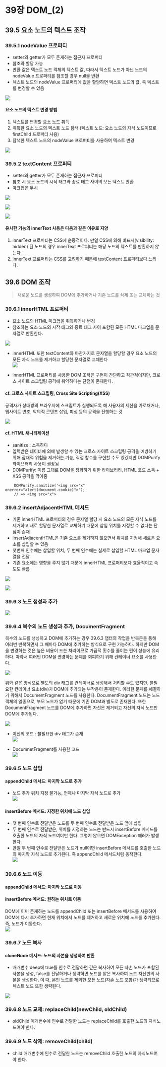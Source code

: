 # 39장 DOM_(2)

## 39.5 요소 노드의 텍스트 조작
### 39.5.1 nodeValue 프로퍼티
- setter와 getter가 모두 존재하는 접근자 프로퍼티
- 참조와 할당 가능
- 반환 값은 텍스트 노드 객체의 텍스트 값, 따라서 텍스트 노드가 아닌 노드의 nodeValue 프로퍼티를 참조할 경우 null을 반환
- 텍스트 노드의 nodeValue 프로퍼티에 값을 할당하면 텍스트 노드의 값, 즉 텍스트를 변경할 수 있음

![](https://velog.velcdn.com/images/chtoqur/post/33da363e-1d11-4ca1-a867-baf39ea3c7d9/image.png)

#### 요소 노드의 텍스트 변경 방법
1. 텍스트를 변경할 요소 노드 취득
2. 취득한 요소 노드의 텍스트 노드 탐색 (텍스트 노드: 요소 노드의 자식 노드이므로 firstChild 프로퍼티 사용)
3. 탐색한 텍스트 노드의 nodeValue 프로퍼티를 사용하여 텍스트 변경

![](https://velog.velcdn.com/images/chtoqur/post/96ba875f-fdce-44be-bba3-e185f3858ade/image.png)

### 39.5.2 textContent 프로퍼티
- setter와 getter가 모두 존재하는 접근자 프로퍼티
- 참조 시 요소 노드의 시작 태그와 종료 태그 사이의 모든 텍스트 반환
- 마크업은 무시

![](https://velog.velcdn.com/images/chtoqur/post/902519cf-4d1b-41eb-99a5-26ffeac12f91/image.png)

![](https://velog.velcdn.com/images/chtoqur/post/04ee1623-e0ba-4c4d-99a8-6ec61e48c3f5/image.png)

![](https://velog.velcdn.com/images/chtoqur/post/23d2246b-8204-4e47-aa68-018d013fb2f1/image.png)

#### 유사한 기능의 innerText 사용은 다음과 같은 이유로 지양
1. innerText 프로퍼티는 CSS에 순종적이다.
만일 CSS에 의해 비표시(visibility: hidden) 된 노드의 경우 innerText 프로퍼티는 해당 노드의 텍스트를 반환하지 않는다.
2. innerText 프로퍼티는 CSS를 고려하기 때문에 textContent 프로퍼티보다 느리다.

## 39.6 DOM 조작
> 새로운 노드를 생성하여 DOM에 추가하거나 기존 노드를 삭제 또는 교체하는 것

### 39.6.1 innerHTML 프로퍼티
- 요소 노드의 HTML 마크업을 취득하거나 변경
- 참조하는 요소 노드의 시작 태그와 종료 태그 사이 포함된 모든 HTML 마크업을 문자열로 반환한다.

![](https://velog.velcdn.com/images/chtoqur/post/58abb722-8c23-403f-acd4-497129c0b34e/image.png)

- innerHTML 또한 textContent와 마찬가지로 문자열을 할당할 경우 요소 노드의 모든 자식 노드를 제거하고 할당한 문자열로 교체한다 <br/>
![](https://velog.velcdn.com/images/chtoqur/post/c5abfbb4-07de-47aa-86f2-4382f9d9727e/image.png)

- innerHTML 프로퍼티를 사용한 DOM 조작은 구현이 간단하고 직관적이지만, 크로스 사이트 스크립팅 공격에 취약하다는 단점이 존재한다. 

#### cf. 크로스 사이트 스크립팅, Cross Site Scripting(XSS)
공격자가 상대방의 브라우저에 스크립트가 실행되도록 해 사용자의 세션을 가로채거나, 웹사이트 변조, 악의적 콘텐츠 삽입, 피싱 등의 공격을 진행하는 것

![](https://velog.velcdn.com/images/chtoqur/post/37751cc3-01a9-4b27-be0d-617b0035004d/image.png)

#### cf. HTML 새니티제이션
- sanitize : 소독하다
- 입력받은 데이터에 의해 발생할 수 있는 크로스 사이트 스크립팅 공격을 예방하기 위해 잠재적 위험을 제거하는 기능, 직접 함수를 구현할 수도 있겠지만 DOMPurify 라이브러리 사용이 권장됨
- DOMPurify: 이름 그대로 DOM을 정화하기 위한 라이브러리, HTML 코드 소독 + XSS 공격을 막아줌

```JS
    DOMPurify.sanitize('<img src="x" onerror="alert(document.cookie)">');
    // => <img src="x">
```

### 39.6.2 insertAdjacentHTML 메서드
- 기존 innerHTML 프로퍼티의 경우 문자열 할당 시 요소 노드의 모든 자식 노드를 제거하고 새로 할당한 문자열로 교체하기 때문에 삽입 위치를 지정할 수 없다는 단점이 존재
- insertAdjacentHTML은 기존 요소를 제거하지 않으면서 위치를 지정해 새로운 요소를 삽입할 수 있음
- 첫번째 인수에는 삽입할 위치, 두 번째 인수에는 실제로 삽입할 HTML 마크업 문자열을 전달
- 기존 요소에는 영향을 주지 않기 때문에 innerHTML 프로퍼티보다 효율적이고 속도도 빠름

![](https://velog.velcdn.com/images/chtoqur/post/1317cff5-77bf-49e3-a668-35b107cf408c/image.png)

![](https://velog.velcdn.com/images/chtoqur/post/c454f7c0-6cc1-49f3-95d0-81d208dab9aa/image.png)

### 39.6.3 노드 생성과 추가
![](https://velog.velcdn.com/images/chtoqur/post/0f376ff6-9562-493d-b25a-c278015233c1/image.png)

### 39.6.4 복수의 노드 생성과 추가, DocumentFragment
복수의 노드를 생성하고 DOM에 추가하는 경우 39.6.3 챕터의 작업을 반복문을 통해 여러번 반복하면서 그 때마다 DOM에 추가하는 방식으로 구현 가능하다. 하지만 DOM을 변경하는 것은 높은 비용이 드는 처리이므로 가급적 횟수를 줄이는 편이 성능에 유리하다. 따라서 여러번 DOM을 변경하는 문제를 회피하기 위해 컨테이너 요소를 사용한다.

![](https://velog.velcdn.com/images/chtoqur/post/4f59ff15-63bb-4e99-9e0e-228180618aea/image.png)

위와 같은 방식으로 별도의 div 태그를 컨테이너로 생성해서 처리할 수도 있지만, 불필요한 컨테이너 요소(div)가 DOM에 추가되는 부작용이 존재한다. 이러한 문제를 해결하기 위해서 DocumentFragment 노드를 사용한다. DocumentFragment 노드는 노드 객체의 일종으로, 부모 노드가 없기 때문에 기존 DOM과 별도로 존재한다. 또한 DocumentFragment 노드를 DOM에 추가하면 자신은 제거되고 자신의 자식 노드만 DOM에 추가된다.

![](https://velog.velcdn.com/images/chtoqur/post/58a42f2b-e9d7-4f86-a888-0e243ca6711a/image.png)

- 이전의 코드 : 불필요한 div 태그가 존재 <br/>
![](https://velog.velcdn.com/images/chtoqur/post/fe45a938-6ce8-471b-81c0-8426d4664c88/image.png)

- DocumnetFragment를 사용한 코드 <br/>
![](https://velog.velcdn.com/images/chtoqur/post/dc579639-df68-45b4-810f-647e765a34f6/image.png)

### 39.6.5 노드 삽입
#### appendChild 메서드: 마지막 노드로 추가
- 노드 추가 위치 지정 불가능, 언제나 마지막 자식 노드로 추가 <br/>
![](https://velog.velcdn.com/images/chtoqur/post/aa6ee2c7-ae79-4ad0-ada2-776b2a724c0e/image.png)

#### insertBefore 메서드: 지정한 위치에 노드 삽입
- 첫 번째 인수로 전달받은 노드를 두 번째 인수로 전달받은 노드 앞에 삽입
- 두 번째 인수로 전달받은, 위치를 지정하는 노드는 반드시 insertBefore 메서드를 호출한 노드의 자식 노드여야만 한다. 그렇지 않으면 DOMException 에러가 발생한다.
- 만일 두 번째 인수로 전달받은 노드가 null이면 insertBefore 메서드를 호출한 노드의 마지막 자식 노드로 추가된다. 즉 appendChild 메서드처럼 동작한다. <br/>
![](https://velog.velcdn.com/images/chtoqur/post/1e19e187-00db-4c95-a03b-d3e27badf504/image.png)

### 39.6.6 노드 이동
#### appendChild 메서드: 마지막 노드로 이동
#### insertBefore 메서드: 원하는 위치로 이동
DOM에 이미 존재하는 노드를 appendChild 또는 insertBefore 메서드를 사용하여 DOM에 다시 추가하면 현재 위치에서 노드를 제거하고 새로운 위치에 노드를 추가한다. 즉, 노드가 이동한다. <br/>
![](https://velog.velcdn.com/images/chtoqur/post/70aa38f2-96c3-4a17-9915-77f7ab7d397a/image.png)

### 39.6.7 노드 복사
#### cloneNode 메서드: 노드의 사본을 생성하여 반환
- 매개변수 deep에 true를 인수로 전달하면 깊은 복사하여 모든 자손 노드가 포함된 사본을 생성, false를 전달하거나 생략하면 노드를 얕은 복사하여 노드 자신만의 사본을 생성한다. 이 때, 본인 노드를 제외한 모든 노드(자손 노드 포함)가 생략되므로 텍스트 노드 또한 생략된다.

![](https://velog.velcdn.com/images/chtoqur/post/f77ca6c1-7d1c-429f-b9f7-7907b202ceea/image.png)

### 39.6.8 노드 교체: replaceChild(newChild, oldChild)
- oldChild 매개변수에 인수로 전달한 노드는 replaceChild를 호출한 노드의 자식노드여야 한다.

### 39.6.9 노드 삭제: removeChild(child)
- child 매개변수에 인수로 전달한 노드는 removeChild 호출한 노드의 자식노드여야 한다.
